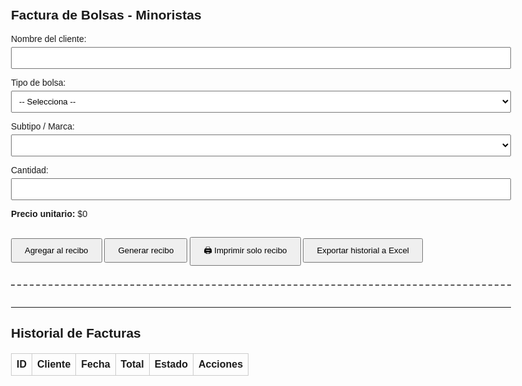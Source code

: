<!DOCTYPE html>
<html lang="es">
<head>
  <meta charset="UTF-8">
  <title>Factura de Bolsas - Minoristas</title>
  <style>
    body {
      font-family: Arial, sans-serif;
      max-width: 800px;
      margin: auto;
      padding: 20px;
    }
    label {
      display: block;
      margin-top: 10px;
    }
    input, select {
      width: 100%;
      padding: 8px;
      margin-top: 5px;
    }
    button {  
      margin-top: 15px;
      padding: 10px 20px;
    }
    table {
      width: 100%;
      border-collapse: collapse;
      margin-top: 20px;
    }
    th, td {
      padding: 8px;
      border: 1px solid #ccc;
      text-align: left;
    }
    #recibo {
      margin-top: 30px;
      border-top: 2px dashed #555;
      padding-top: 20px;
    }
    .pagado {
      background-color: #d4edda;
    }
    .pendiente {
      background-color: #f8d7da;
    }
  </style>
</head>
<body>

  <h2>Factura de Bolsas - Minoristas</h2>

  <label>Nombre del cliente:</label>
  <input type="text" id="cliente">

  <label>Tipo de bolsa:</label>
  <select id="tipoBolsa" onchange="actualizarSubtipos()">
    <option value="">-- Selecciona --</option>
    <option value="2k">Bolsa 2 kilos</option>
    <option value="3k">Bolsa 3 kilos</option>
    <option value="5k">Bolsa 5 kilos</option>
    <option value="10k">Bolsa 10 kilos</option>
    <option value="15k">Bolsa 15 kilos</option>
    <option value="25k">Bolsa 25 kilos</option>
    <option value="5x8">Bolsa 5x8. x50</option>
    <option value="6x9">Bolsa 6x9. x50</option>
    <option value="7x10">Bolsa 7x10. x50</option>
    <option value="8x12">Bolsa 8x12. x50</option>
    <option value="10x14">Bolsa 10x14. x50</option>
    <option value="basura">Bolsa de basura</option>
    <option value="hielo">Bolsa de hielo</option>
    <option value="boli">Bolsa boli</option>
    <option value="Cuero de vaca">Cuero de vaca</option>
    <option value="Vasos">Vasos</option>
    <option value="Pitillos">Pitillos</option>
    <option value="Cucharas">Cucharas</option>
    <option value="Trinches">Trinches</option>
    <option value="Cuchillos">Cuchillos</option>
    <option value="Porta comida">Porta comida</option>
    <option value="Porta hamburguesas">Porta hamburguesas</option>
    <option value="Contenedor">Contenedor</option>
    <option value="Vasos soperos">Vasos soperos</option>
    <option value="Platos">Platos</option>
  </select>

  <label>Subtipo / Marca:</label>
  <select id="subtipoBolsa" onchange="actualizarPrecio()"></select>

  <label>Cantidad:</label>
  <input type="number" id="cantidad" min="1">

  <p><strong>Precio unitario:</strong> $<span id="precioUnitario">0</span></p>

  <button onclick="agregarProducto()">Agregar al recibo</button>
  <button onclick="generarRecibo()">Generar recibo</button>
  <button onclick="imprimirRecibo()">🖨️ Imprimir solo recibo</button>
  <button onclick="exportarExcel()">Exportar historial a Excel</button>

  <table id="tablaProductos" style="display: none;">
    <thead>
      <tr>
        <th>Tipo</th>
        <th>Subtipo</th>
        <th>Cantidad</th>
        <th>Precio unitario</th>
        <th>Total</th>
        <th>Eliminar</th>
      </tr>
    </thead>
    <tbody></tbody>
  </table>

  <h3 id="totalGeneral"></h3>

  <div id="recibo"></div>

  <hr>
  <h2>Historial de Facturas</h2>
  <table id="tablaHistorial">
    <thead>
      <tr>
        <th>ID</th>
        <th>Cliente</th>
        <th>Fecha</th>
        <th>Total</th>
        <th>Estado</th>
        <th>Acciones</th>
      </tr>
    </thead>
    <tbody></tbody>
  </table>

  <script>
    const precios = {

      '2k': {'T.S. ESPECIAL': 15500, 'Z.P. ZARCO PLAS': 15800, 'T.V. TE VERDE': 17000},
      '3k': {'Blanca Eco.Alta': 17000, 'T.S. ESPECIAL': 17500, 'Z.P. ZARCO PLAS': 19500, 'T.V. TE VERDE': 23000},
      '5k': {'T.S. ESPECIAL': 28000, 'Z.P. ZARCO PLAS': 29000, 'T.V. TE VERDE': 35000},
      '10k': {'T.S. ESPECIAL': 35000, 'Z.P. ZARCO PLAS': 39000, 'T.V. TE VERDE': 45000},
      '15k': {'T.S. ESPECIAL': 47000, 'Z.P. ZARCO PLAS': 52000},
      '25k': {'T.S. ESPECIAL': 6800},
      '5x8': {'Color.': 19000, 'Blanca Alta.': 18000},
      '6x9': {'Color.': 24000, 'Blanca Alta.': 23000, 'T.V. TE VERDE': 65000, 'Bogotano': 65000},
      '7x10': {'Color.': 29000, 'Blanca Alta.': 27000, 'T.V. TE VERDE': 65000, 'Bogotano': 65000},
      '8x12': {'Color.': 37000, 'Blanca Alta.': 34000, 'T.V. TE VERDE': 65000, 'Bogotano': 65000},
      '10x14': {'Color.': 63000},
      'basura': {'PEQUEÑA': 10000, 'JUMBO': 14000, 'N.N.': 20000},
      'hielo': {
        'JUMBO X50': 45000, 'JUMBO X25': 23000, 'NORMAL X50': 33000, 'NORMAL X25': 17000,
        'CORTO X50': 22000, 'CORTO X25': 11500, 'CORTO NATURAL X50': 25000, 'CORTO NATURAL X25': 13000
      },
      'boli': {
        'BOLI CORTO X50': 12000, 'BOLI CORTO X25': 6500, 'BOLI LARGO X50': 17000,
        'BOLI LARGO X25': 9000, 'ACEITERA': 16000
      },
      'Cuero de vaca':{ 'Cuero de vaca': 12000},
      'Vasos': {
        'vaso 7 oz x25':1100, 'vasos 3.3 x50': 1600, 'vasos 2.5x50':1400, 
        'vasos roneros x50':1200, 'vasos 5.5x50':2000
      },
      'Pitillos': {
        'Pitillos x100': 900
      },
      'Cucharas': {
        'Cucharas x100': 4000, 'cuchara dulcera': 2500
      },
      'Trinches': {
        'Trinches x100': 4000
      },
      'Cuchillos': {
        'Cuchillos x100': 4000
      },
      'Porta comida': {
        'J1 UND': 400, 'J2 UND': 400, 'paca J1': 72000, 'paca J2': 72000
      },
      'Porta hamburguesas': {
        'porta hamburgesas UND': 300
      },
      'Contenedor': {
        '#16': 7300, '#24': 9200, '#32': 16650
      },
      'Vasos soperos': {
        'vasos soperos UND':6500
      },
      'Platos':{
        '#15':2300, '#18': 3000, '#20': 3750, '#23': 4400, '#26': 5900
      }


    };

    const productos = [];

    function actualizarSubtipos() {
      const tipo = document.getElementById('tipoBolsa').value;
      const subtipo = document.getElementById('subtipoBolsa');
      subtipo.innerHTML = '';
      if (!tipo || !precios[tipo]) return;
      Object.keys(precios[tipo]).forEach(op => {
        const option = document.createElement('option');
        option.value = op;
        option.textContent = op;
        subtipo.appendChild(option);
      });
      actualizarPrecio();
    }

    function actualizarPrecio() {
      const tipo = document.getElementById('tipoBolsa').value;
      const subtipo = document.getElementById('subtipoBolsa').value;
      const precio = precios[tipo]?.[subtipo] || 0;
      document.getElementById('precioUnitario').textContent = precio;
    }

    function agregarProducto() {
      const tipo = document.getElementById('tipoBolsa').value;
      const subtipo = document.getElementById('subtipoBolsa').value;
      const cantidad = parseInt(document.getElementById('cantidad').value);
      const precio = precios[tipo]?.[subtipo] || 0;

      if (!tipo || !subtipo || !cantidad || cantidad < 1) {
        alert("Completa todos los campos para agregar un producto.");
        return;
      }

      productos.push({ tipo, subtipo, cantidad, precio });
      mostrarTabla();
    }

    function mostrarTabla() {
      const tbody = document.querySelector('#tablaProductos tbody');
      tbody.innerHTML = '';
      let total = 0;

      productos.forEach((prod, index) => {
        const fila = document.createElement('tr');
        const subtotal = prod.precio * prod.cantidad;
        total += subtotal;

        fila.innerHTML = `
          <td>${prod.tipo}</td>
          <td>${prod.subtipo}</td>
          <td>${prod.cantidad}</td>
          <td>$${prod.precio.toLocaleString()}</td>
          <td>$${subtotal.toLocaleString()}</td>
          <td><button onclick="eliminarProducto(${index})">X</button></td>
        `;
        tbody.appendChild(fila);
      });

      document.getElementById('tablaProductos').style.display = 'table';
      document.getElementById('totalGeneral').innerText = `Total general: $${total.toLocaleString()}`;
    }

    function eliminarProducto(i) {
      productos.splice(i, 1);
      mostrarTabla();
    }

    function exportarExcel() {
      const historial = JSON.parse(localStorage.getItem('facturas')) || [];
      let csv = 'ID,Cliente,Fecha,Total,Estado\n';
      historial.forEach(f => {
        csv += `${f.id},"${f.cliente}","${f.fecha}",${f.total},${f.estado}\n`;
      });
      const blob = new Blob([csv], { type: 'text/csv;charset=utf-8;' });
      const link = document.createElement("a");
      link.href = URL.createObjectURL(blob);
      link.download = "historial_facturas.csv";
      link.click();
    }

    function generarRecibo() {
      const cliente = document.getElementById('cliente').value.trim();
      if (!cliente || productos.length === 0) {
        alert("Debes ingresar el nombre del cliente y al menos un producto.");
        return;
      }

      const fecha = new Date().toLocaleString();
      let total = 0;
      const detalles = productos.map(p => {
        const subtotal = p.precio * p.cantidad;
        total += subtotal;
        return { ...p, subtotal };
      });

      const id = Date.now();
      const factura = { id, cliente, fecha, detalles, total, estado: "Pendiente" };
      guardarFactura(factura);
      mostrarReciboHTML(factura);
      productos.length = 0;
      mostrarTabla();
      cargarHistorial();
    }

    function mostrarReciboHTML(factura) {
      let html = `<h3>Recibo</h3><p><strong>Cliente:</strong> ${factura.cliente}</p><p><strong>Fecha:</strong> ${factura.fecha}</p><table><tr><th>Tipo</th><th>Subtipo</th><th>Cantidad</th><th>Precio</th><th>Total</th></tr>`;
      factura.detalles.forEach(p => {
        html += `<tr><td>${p.tipo}</td><td>${p.subtipo}</td><td>${p.cantidad}</td><td>$${p.precio.toLocaleString()}</td><td>$${p.subtotal.toLocaleString()}</td></tr>`;
      });
      html += `</table><h4>Total a pagar: $${factura.total.toLocaleString()}</h4><p><strong>Estado:</strong> ${factura.estado}</p>`;
      document.getElementById('recibo').innerHTML = html;
    }

    function guardarFactura(factura) {
      const historial = JSON.parse(localStorage.getItem('facturas')) || [];
      historial.push(factura);
      localStorage.setItem('facturas', JSON.stringify(historial));
    }

    function cargarHistorial() {
      const tbody = document.querySelector('#tablaHistorial tbody');
      tbody.innerHTML = '';
      const historial = JSON.parse(localStorage.getItem('facturas')) || [];

      historial.forEach(factura => {
        const fila = document.createElement('tr');
        fila.className = factura.estado === 'Pagado' ? 'pagado' : 'pendiente';
        fila.innerHTML = `
          <td>${factura.id}</td>
          <td>${factura.cliente}</td>
          <td>${factura.fecha}</td>
          <td>$${factura.total.toLocaleString()}</td>
          <td>${factura.estado}</td>
          <td>
            <button onclick="verFactura(${factura.id})">Ver</button>
            <button onclick="cambiarEstado(${factura.id})">Cambiar Estado</button>
            <button onclick="eliminarFactura(${factura.id})">Eliminar</button>
            <button onclick="editarFactura(${factura.id})">Editar</button>
          </td>
        `;
        tbody.appendChild(fila);
      });
    }

    // Ver factura: mostrar recibo en pantalla
    function verFactura(id) {
      const historial = JSON.parse(localStorage.getItem('facturas')) || [];
      const factura = historial.find(f => f.id === id);
      if (factura) mostrarReciboHTML(factura);
    }

    // Editar factura: cargar datos en el formulario para editar
    function editarFactura(id) {
      const historial = JSON.parse(localStorage.getItem('facturas')) || [];
      const factura = historial.find(f => f.id === id);
      if (factura) {
        document.getElementById('cliente').value = factura.cliente;
        productos.length = 0; // Limpiar productos
        factura.detalles.forEach(p => productos.push(p));
        mostrarTabla();
        document.getElementById('recibo').innerHTML = ''; // Limpiar recibo
      }
    }

    // Cambiar estado de la factura entre "Pagado" y "Pendiente"

    function cambiarEstado(id) {
      const historial = JSON.parse(localStorage.getItem('facturas')) || [];
      const index = historial.findIndex(f => f.id === id);
      if (index !== -1) {
        historial[index].estado = historial[index].estado === 'Pagado' ? 'Pendiente' : 'Pagado';
        localStorage.setItem('facturas', JSON.stringify(historial));
        cargarHistorial();
      }
    }

    // Eliminar factura del historial
    function eliminarFactura(id) {
      const historial = JSON.parse(localStorage.getItem('facturas')) || [];
      const actualizado = historial.filter(f => f.id !== id);
      localStorage.setItem('facturas', JSON.stringify(actualizado));
      cargarHistorial();
    }

    window.onload = cargarHistorial;
    function imprimirRecibo() {
      const contenido = document.getElementById('recibo').innerHTML;
      const ventana = window.open('', '', 'width=800,height=600');
      ventana.document.write(`
        <html>
          <head>
            <title>Recibo</title>
            <style>
              body {
                font-family: Arial, sans-serif;
                padding: 20px;
              }
              table {
                width: 100%;
                border-collapse: collapse;
                margin-top: 20px;
              }
              th, td {
                padding: 8px;
                border: 1px solid #ccc;
                text-align: left;
              }
              h3, h4, p {
                margin: 10px 0;
              }
            </style>
          </head>
          <body>
            ${contenido}
          </body>
        </html>
       `);
      ventana.document.close();
      ventana.focus();
      ventana.print();
      ventana.close();
    }
    
    
  </script>

</body>
</html>
